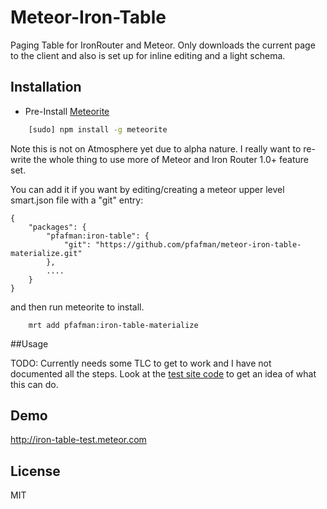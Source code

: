 Meteor-Iron-Table
====================

Paging Table for IronRouter and Meteor.  Only downloads the current page to the client and also is set up for inline editing and a light schema.

## Installation

* Pre-Install [Meteorite](https://github.com/oortcloud/meteorite) 

```sh
    [sudo] npm install -g meteorite
```

Note this is not on Atmosphere yet due to alpha nature.  I really want to re-write the whole thing to use more of Meteor and Iron Router 1.0+ feature set.

You can add it if you want by editing/creating a meteor upper level smart.json file with a "git" entry:

```
{
    "packages": {
        "pfafman:iron-table": {
            "git": "https://github.com/pfafman/meteor-iron-table-materialize.git"
        },
        ....
    }
}
```
and then run meteorite to install.

```
    mrt add pfafman:iron-table-materialize
```

##Usage

TODO:  Currently needs some TLC to get to work and I have not documented all the steps.  Look at the [test site code]() to get an idea of what this can do.

## Demo

http://iron-table-test.meteor.com


## License

MIT